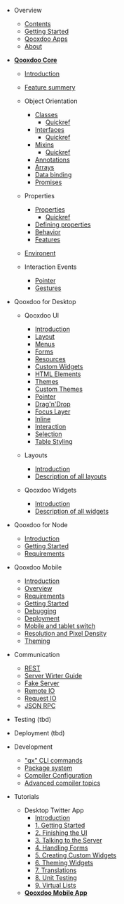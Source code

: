 - Overview
  - [Contents](/contents.md)
  - [Getting Started](/?id=getting-started)
  - [Qooxdoo Apps](/apps.md)
  - [About](/about.md)

- [**Qooxdoo Core**](/core/)

  - [Introduction](/core/oo_introduction.md)
  - [Feature summery](/core/oo_feature_summary.md)
  
  - Object Orientation
    - [Classes](/core/classes.md)
      - [Quickref](/core/class_quickref.md)
    - [Interfaces](/core/interfaces.md)
      - [Quickref](/core/interface_quickref.md)
    - [Mixins](/core/mixins.md)
      - [Quickref](/core/mixin_quickref.md)
    - [Annotations](/core/annotations.md)
    - [Arrays](/core/array.md)
    - [Data binding](/core/data_binding/)
    - [Promises](/core/promises.md)

  - Properties
    - [Properties](/core/understanding_properties.md)
      - [Quickref](/core/properties_quickref.md)
    - [Defining properties](/core/defining_properties.md)
    - [Behavior](/core/property_behavior.md)
    - [Features](/core/property_features.md)
  
  - [Environent](/core/environment.md)
  
  - Interaction Events
    - [Pointer](/core/pointer.md)
    - [Gestures](/core/gestures.md)
  

- Qooxdoo for Desktop

  - Qooxdoo UI
    - [Introduction](/desktop/gui/)
    - [Layout](/desktop/gui/layouting.md)
    - [Menus](/desktop/gui/menus.md)
    - [Forms](/desktop/gui/forms.md)
    - [Resources](/desktop/gui/resources.md)
    - [Custom Widgets](/desktop/gui/customwidgets.md)
    - [HTML Elements](/desktop/gui/html.md)
    - [Themes](/desktop/gui/theming.md)
    - [Custom Themes](/desktop/gui/themes.md)
    - [Pointer](/desktop/gui/pointer.md)
    - [Drag'n'Drop](/desktop/gui/dragdrop.md)
    - [Focus Layer](/desktop/gui/focus.md)
    - [Inline](/desktop/gui/inline.md)
    - [Interaction](/desktop/gui/interaction.md)
    - [Selection](/desktop/gui/selection.md)
    - [Table Styling](/desktop/gui/table_styling.md)

  - Layouts
    - [Introduction](/desktop/layout/)
    - [Description of all layouts](/desktop/layout/layout_list.md)
  
  - Qooxdoo Widgets
    - [Introduction](/desktop/widget/widget.md)
    - [Description of all widgets](/desktop/widget/widget_list.md)

- Qooxdoo for Node
  - [Introduction](/server/)
  - [Getting Started](/server/getting_started.md)
  - [Requirements](/server/requirements.md)  

- Qooxdoo Mobile
  - [Introduction](/mobile/)
  - [Overview](/mobile/mobile_overview.md)
  - [Requirements](/mobile/requirements.md)
  - [Getting Started](/mobile/getting_started.md)
  - [Debugging](/mobile/debugging.md)
  - [Deployment](/mobile/deployment.md)
  - [Mobile and tablet switch](/mobile/mobile_tablet_switch.md)
  - [Resolution and Pixel Density](/mobile/resolution.md)
  - [Theming](/mobile/theming.md)


- Communication

  - [REST](/communication/rest.md)
  - [Server Wirter Guide](/communication/rpc_server_writer_guide.md)
  - [Fake Server](/communication/fake_server.md)
  - [Remote IO](/communication/remote_io.md)
  - [Request IO](/communication/request_io.md)
  - [JSON RPC](/communication/rpc.md)

- Testing (tbd)

- Deployment (tbd)

- Development
  - ["qx" CLI commands](/compiler/cli/commands.md)
  - [Package system](/compiler/cli/packages.md)
  - [Compiler Configuration](/compiler/configuration/overview.md)
  - [Advanced compiler topics](/compiler/internals/)


- Tutorials

  - Desktop Twitter App
    - [Introduction](/tutorial/twitter/)
    - [1. Getting Started](/tutorial/twitter/tutorial-part-1.md)
    - [2. Finishing the UI](/tutorial/twitter/tutorial-part-2.md)
    - [3. Talking to the Server](/tutorial/twitter/tutorial-part-3.md)
    - [4. Handling Forms](/tutorial/twitter/tutorial-part-4.md)
    - [5. Creating Custom Widgets](/tutorial/twitter/tutorial-part-5.md)
    - [6. Theming Widgets](/tutorial/twitter/tutorial-part-6.md)
    - [7. Translations](/tutorial/twitter/tutorial-part-7.md)
    - [8. Unit Testing](/tutorial/twitter/tutorial-part-8.md)
    - [9. Virtual Lists](/tutorial/twitter/tutorial-part-9.md)
  - [**Qooxdoo Mobile App**](/mobile/tutorial.md)

